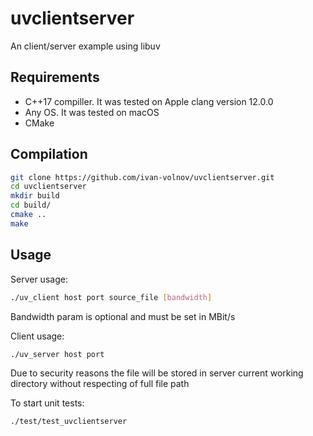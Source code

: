 # uvclientserver

An client/server example using libuv

## Requirements

- C++17 compiller. It was tested on Apple clang version 12.0.0
- Any OS. It was tested on macOS
- CMake

## Compilation

```bash
git clone https://github.com/ivan-volnov/uvclientserver.git
cd uvclientserver
mkdir build
cd build/
cmake ..
make
```

## Usage

Server usage:

```bash
./uv_client host port source_file [bandwidth]
```

Bandwidth param is optional and must be set in MBit/s

Client usage:

```bash
./uv_server host port
```

Due to security reasons the file will be stored
in server current working directory
without respecting of full file path

To start unit tests:

```bash
./test/test_uvclientserver
```
